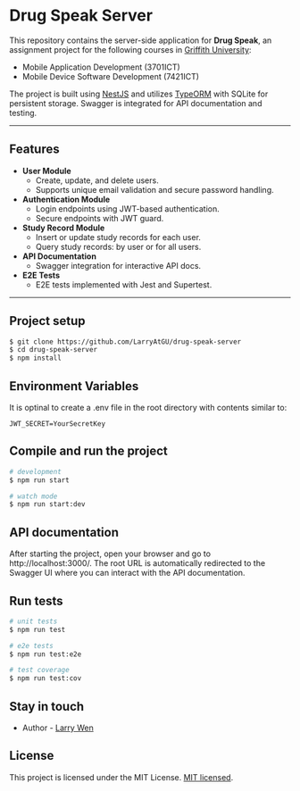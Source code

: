 # Drug Speak Server

This repository contains the server-side application for **Drug Speak**, an assignment project for the following courses in [Griffith University](https://www.griffith.edu.au):

- Mobile Application Development (3701ICT)
- Mobile Device Software Development (7421ICT)

The project is built using [NestJS](https://nestjs.com/) and utilizes [TypeORM](https://typeorm.io/) with SQLite for persistent storage. Swagger is integrated for API documentation and testing.

---

## Features

- **User Module**
  - Create, update, and delete users.
  - Supports unique email validation and secure password handling.
- **Authentication Module**
  - Login endpoints using JWT-based authentication.
  - Secure endpoints with JWT guard.
- **Study Record Module**
  - Insert or update study records for each user.
  - Query study records: by user or for all users.
- **API Documentation**
  - Swagger integration for interactive API docs.
- **E2E Tests**
  - E2E tests implemented with Jest and Supertest.

---

## Project setup

```bash
$ git clone https://github.com/LarryAtGU/drug-speak-server
$ cd drug-speak-server
$ npm install
```

## Environment Variables

It is optinal to create a .env file in the root directory with contents similar to:

```env
JWT_SECRET=YourSecretKey
```

## Compile and run the project

```bash
# development
$ npm run start

# watch mode
$ npm run start:dev

```

## API documentation

After starting the project, open your browser and go to http://localhost:3000/. The root URL is automatically redirected to the Swagger UI where you can interact with the API documentation.

## Run tests

```bash
# unit tests
$ npm run test

# e2e tests
$ npm run test:e2e

# test coverage
$ npm run test:cov
```

## Stay in touch

- Author - [Larry Wen](https://experts.griffith.edu.au/8677-larry-wen)

## License

This project is licensed under the MIT License. [MIT licensed](https://github.com/LarryAtGU/drug-speak-server/LICENSE).
